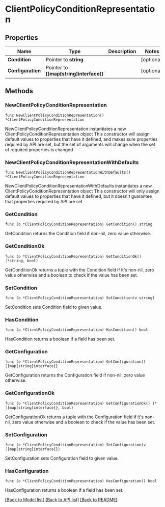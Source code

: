 # ClientPolicyConditionRepresentation

## Properties

Name | Type | Description | Notes
------------ | ------------- | ------------- | -------------
**Condition** | Pointer to **string** |  | [optional] 
**Configuration** | Pointer to **[]map[string]interface{}** |  | [optional] 

## Methods

### NewClientPolicyConditionRepresentation

`func NewClientPolicyConditionRepresentation() *ClientPolicyConditionRepresentation`

NewClientPolicyConditionRepresentation instantiates a new ClientPolicyConditionRepresentation object
This constructor will assign default values to properties that have it defined,
and makes sure properties required by API are set, but the set of arguments
will change when the set of required properties is changed

### NewClientPolicyConditionRepresentationWithDefaults

`func NewClientPolicyConditionRepresentationWithDefaults() *ClientPolicyConditionRepresentation`

NewClientPolicyConditionRepresentationWithDefaults instantiates a new ClientPolicyConditionRepresentation object
This constructor will only assign default values to properties that have it defined,
but it doesn't guarantee that properties required by API are set

### GetCondition

`func (o *ClientPolicyConditionRepresentation) GetCondition() string`

GetCondition returns the Condition field if non-nil, zero value otherwise.

### GetConditionOk

`func (o *ClientPolicyConditionRepresentation) GetConditionOk() (*string, bool)`

GetConditionOk returns a tuple with the Condition field if it's non-nil, zero value otherwise
and a boolean to check if the value has been set.

### SetCondition

`func (o *ClientPolicyConditionRepresentation) SetCondition(v string)`

SetCondition sets Condition field to given value.

### HasCondition

`func (o *ClientPolicyConditionRepresentation) HasCondition() bool`

HasCondition returns a boolean if a field has been set.

### GetConfiguration

`func (o *ClientPolicyConditionRepresentation) GetConfiguration() []map[string]interface{}`

GetConfiguration returns the Configuration field if non-nil, zero value otherwise.

### GetConfigurationOk

`func (o *ClientPolicyConditionRepresentation) GetConfigurationOk() (*[]map[string]interface{}, bool)`

GetConfigurationOk returns a tuple with the Configuration field if it's non-nil, zero value otherwise
and a boolean to check if the value has been set.

### SetConfiguration

`func (o *ClientPolicyConditionRepresentation) SetConfiguration(v []map[string]interface{})`

SetConfiguration sets Configuration field to given value.

### HasConfiguration

`func (o *ClientPolicyConditionRepresentation) HasConfiguration() bool`

HasConfiguration returns a boolean if a field has been set.


[[Back to Model list]](../README.md#documentation-for-models) [[Back to API list]](../README.md#documentation-for-api-endpoints) [[Back to README]](../README.md)


